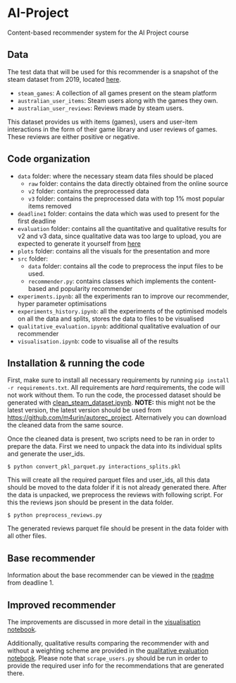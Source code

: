 # AI-Project
Content-based recommender system for the AI Project course

## Data
The test data that will be used for this recommender is a snapshot of the steam dataset from 2019, located [here](http://deepx.ucsd.edu/public/jmcauley/steam/). 
* `steam_games`: A collection of all games present on the steam platform
* `australian_user_items`: Steam users along with the games they own.
* `australian_user_reviews`: Reviews made by steam users.

This dataset provides us with items (games), users and user-item interactions in the form of their game library and user reviews of games. These reviews are either positive or negative. 

## Code organization
* `data` folder: where the necessary steam data files should be placed
    - `raw` folder: contains the data directly obtained from the online source
    - `v2` folder: contains the preprocessed data
    - `v3` folder: contains the preprocessed data with top 1% most popular items removed
* `deadline1` folder: contains the data which was used to present for the first deadline
* `evaluation` folder: contains all the quantitative and qualitative results for v2 and v3 data, since qualitative data was too large to upload, you are expected to generate it yourself from [here](./experiments_history.ipynb)
* `plots` folder: contains all the visuals for the presentation and more
* `src` folder:
    - `data` folder: contains all the code to preprocess the input files to be used.
    - `recommender.py`: contains classes which implements the content-based and popularity recommender
* `experiments.ipynb`: all the experiments ran to improve our recommender, hyper parameter optimisations
* `experiments_history.ipynb`: all the experiments of the optimised models on all the data and splits, stores the data to files to be visualised
* `qualitative_evaluation.ipynb`: additional qualitative evaluation of our recommender
* `visualisation.ipynb`: code to visualise all of the results

## Installation & running the code
First, make sure to install all necessary requirements by running `pip install -r requirements.txt`. All requirements are *hard* requirements, the code will not work without them.
To run the code, the processed dataset should be generated with [clean_steam_dataset.ipynb](./src/data/clean_steam_dataset.ipynb). **NOTE:** this might not be the latest version, the latest version should be used from https://github.com/m4urin/autorec_project. Alternatively you can download the cleaned data from the same source.

Once the cleaned data is present, two scripts need to be ran in order to prepare the data. First we need to unpack the data into its individual splits and generate the user_ids.
```
$ python convert_pkl_parquet.py interactions_splits.pkl
```
This will create all the required parquet files and user_ids, all this data should be moved to the data folder if it is not already generated there. After the data is unpacked, we preprocess the reviews with following script. For this the reviews json should be present in the data folder.
```
$ python preprocess_reviews.py
```
The generated reviews parquet file should be present in the data folder with all other files. 

## Base recommender
Information about the base recommender can be viewed in the [readme](./deadline1/README.md) from deadline 1.

## Improved recommender
The improvements are discussed in more detail in the [visualisation notebook](./visualisation.ipynb).

Additionally, qualitative results comparing the recommender with and without a weighting scheme are provided in the [qualitative evaluation notebook](./qualitative_evaluation.ipynb). Please note that `scrape_users.py` should be run in order to provide the required user info for the recommendations that are generated there.